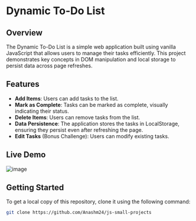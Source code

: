 # Dynamic To-Do List

## Overview

The Dynamic To-Do List is a simple web application built using vanilla JavaScript that allows users to manage their tasks efficiently. This project demonstrates key concepts in DOM manipulation and local storage to persist data across page refreshes.

## Features

- **Add Items**: Users can add tasks to the list.
- **Mark as Complete**: Tasks can be marked as complete, visually indicating their status.
- **Delete Items**: Users can remove tasks from the list.
- **Data Persistence**: The application stores the tasks in LocalStorage, ensuring they persist even after refreshing the page.
- **Edit Tasks** (Bonus Challenge): Users can modify existing tasks.

## Live Demo

![image](https://github.com/Anashm24/js-small-projects/blob/main/ToDoList/images/Screenshot%202024-08-21%20223434.png)

## Getting Started

To get a local copy of this repository, clone it using the following command:

```bash
git clone https://github.com/Anashm24/js-small-projects
